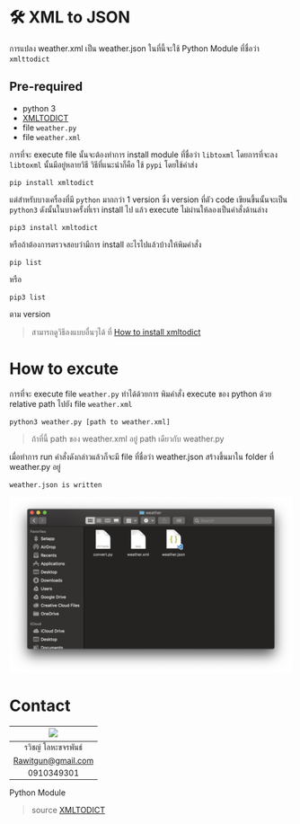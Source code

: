 # 🛠 XML to JSON

การแปลง weather.xml เป็น weather.json ในที่นี้จะใช้ Python Module ที่ชื่อว่า `xmlttodict`  
## Pre-required
* python 3
* [XMLTODICT](https://github.com/martinblech/xmltodict)
* file `weather.py`
* file `weather.xml`

การที่จะ execute file นั้นจะต้องทำการ install module ที่ชื่อว่า `libtoxml`
โดยการที่จะลง `libtoxml` นั้นมีอยู่หลายวิธี วิธีที่แนะนำก็คือ ใช้ `pypi`
โดยใช้คำส่ง

```
pip install xmltodict
```

แต่สำหรับบางเครื่องที่มี `python` มากกว่า 1 version ซึ่ง version ที่ตัว code เขียนขึ้นนั้นจะเป็น `python3` ดังนั้นในบางครั้งที่เรา install ไป แล้ว execute ไม่ผ่านให้ลองเป็นคำสั่งด้านล่าง
```
pip3 install xmltodict
```
หรือถ้าต้องการตรวจสอบว่ามีการ install อะไรไปแล้วบ้างให้พิมคำสั่ง
```
pip list
```
หรือ
```
pip3 list
```
ตาม version

> สามารถดูวิธีลงแบบอื่นๆได้ ที่ [How to install xmltodict](https://github.com/martinblech/xmltodict#ok-how-do-i-get-it)

# How to excute
การที่จะ execute file `weather.py` ทำได้ด้วยการ พิมคำสั่ง execute ของ python ด้วย relative path ไปยัง file `weather.xml`

```
python3 weather.py [path to weather.xml]
```
> ถ้าที่นี้ path ของ weather.xml อยู่ path เดียวกับ weather.py

เมื่อทำการ run คำสั่งดังกล่าวแล้วก็จะมี file ที่ชื่อว่า weather.json สร้างขึ้นมาใน folder ที่ weather.py อยู่
```
weather.json is written
```

![](../img/json_demo.png)


# Contact
<center>

|<a href=""><img src="https://avatars0.githubusercontent.com/u/31315990?s=460&v=4" width="100px"></a>  |
| :-: |
|รวิชญ์ โลหะขจรพันธ์|
|      Rawitgun@gmail.com      |
|     0910349301    |

</center>

Python Module<br>
>source [XMLTODICT](https://github.com/martinblech/xmltodict)